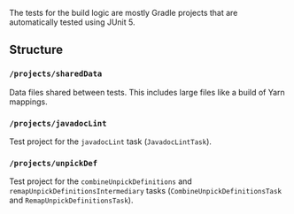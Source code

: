The tests for the build logic are mostly Gradle projects that are automatically tested using JUnit 5.

## Structure

### `/projects/sharedData`

Data files shared between tests. This includes large files like a build of Yarn mappings.

### `/projects/javadocLint`

Test project for the `javadocLint` task (`JavadocLintTask`).

### `/projects/unpickDef`

Test project for the `combineUnpickDefinitions` and `remapUnpickDefinitionsIntermediary` tasks
(`CombineUnpickDefinitionsTask` and `RemapUnpickDefinitionsTask`).
